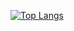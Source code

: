 [![Top Langs](https://github-readme-stats.vercel.app/api/top-langs/?username=BreakZero&layout=donut)](https://github.com/anuraghazra/github-readme-stats)